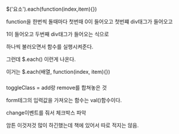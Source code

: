 ###

$('요소').each(function(index,item){})

function을 한번씩 돌때마다 첫번때 0이 들어오고 첫번쨰 div태그가 들어오고 

1이 들어오고 두번째 div태그가 들어오는 식으로

하나씩 불러오면서 함수를 실행시켜준다.



그런데 $.each() 이런게 나온다. 

이거는 $.each(배열, function(index, item){})



### 

toggleClass = add랑 remove를 합쳐놓은 것



form테그의 입력값을 가져오는 함수는 val()함수이다.

change이벤트를 줘서 체크박스 파악



암튼 이것저것 많이 하긴했는데 책에 있어서 따로 적지는 않음.